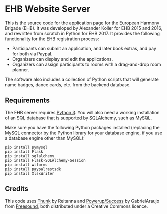 # EHB Website Server

This is the source code for the application page for the European Harmony Brigade (EHB). It was developed by Alexander Koller for EHB 2015 and 2016, and rewritten from scratch in Python for EHB 2017. It provides the following functionality for the EHB registration process:

* Participants can submit an application, and later book extras, and pay for both via Paypal.
* Organizers can display and edit the applications.
* Organizers can assign participants to rooms with a drag-and-drop room planner.

The software also includes a collection of Python scripts that will generate name badges, dance cards, etc. from the backend database.

## Requirements

The EHB server requires [Python 3](https://www.python.org/download/releases/3.0/). You will also need a working installation of an SQL database that is [supported by SQLAlchemy](http://docs.sqlalchemy.org/en/latest/dialects/index.html), such as [MySQL](https://www.mysql.com/).

Make sure you have the following Python packages installed (replacing the MySQL connector by the Python library for your database engine, if you use a database engine other than MySQL):

```
pip install pymysql
pip install Flask
pip install sqlalchemy
pip install Flask-SQLAlchemy-Session
pip install wtforms
pip install paypalrestsdk
pip install XlsxWriter
```


## Credits

This code uses
[Thunk](http://www.freesound.org/people/Reitanna/sounds/323725/) by
Reitanna and
[Powerup/Success](http://www.freesound.org/people/GabrielAraujo/sounds/242501/)
by GabrielAraujo from [Freesound](http://www.freesound.org), both
distributed under a Creative Commons licence.


